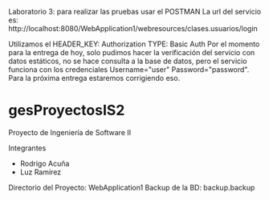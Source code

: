 Laboratorio 3: para realizar las pruebas usar el POSTMAN
La url del servicio es: 
http://localhost:8080/WebApplication1/webresources/clases.usuarios/login

Utilizamos el HEADER_KEY: Authorization TYPE: Basic Auth
Por el momento para la entrega de hoy, solo pudimos hacer la verificación del servicio con datos estáticos, no se hace consulta a la base de datos, pero el servicio funciona con los credenciales Username="user" Password="password".
Para la próxima entrega estaremos corrigiendo eso.


# gesProyectosIS2
Proyecto de Ingeniería de Software II

Integrantes 
- Rodrigo Acuña
- Luz Ramírez

Directorio del Proyecto: WebApplication1
Backup de la BD: backup.backup
